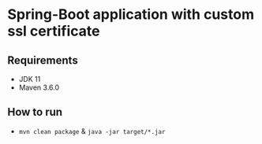 # Spring-Boot application with custom ssl certificate

## Requirements
* JDK 11
* Maven 3.6.0

## How to run
* `mvn clean package` & `java -jar target/*.jar`